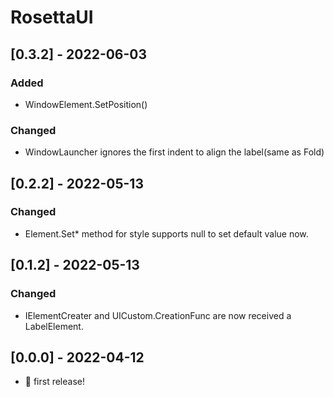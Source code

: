# RosettaUI

## [0.3.2] - 2022-06-03
### Added
- WindowElement.SetPosition()

### Changed
- WindowLauncher ignores the first indent to align the label(same as Fold)

## [0.2.2] - 2022-05-13
### Changed
- Element.Set* method for style supports null to set default value now.

## [0.1.2] - 2022-05-13
### Changed
- IElementCreater and UICustom.CreationFunc are now received a LabelElement.

## [0.0.0] - 2022-04-12
- 🎉 first release!